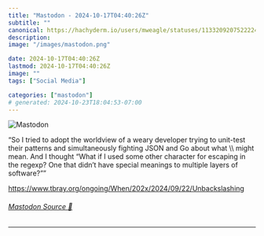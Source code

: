 ```yaml
---
title: "Mastodon - 2024-10-17T04:40:26Z"
subtitle: ""
canonical: https://hachyderm.io/users/mweagle/statuses/113320920752222490
description:
image: "/images/mastodon.png"

date: 2024-10-17T04:40:26Z
lastmod: 2024-10-17T04:40:26Z
image: ""
tags: ["Social Media"]

categories: ["mastodon"]
# generated: 2024-10-23T18:04:53-07:00
---
```

![Mastodon](/images/mastodon.png)

<p>“So I tried to adopt the worldview of a weary developer trying to unit-test their patterns and simultaneously fighting JSON and Go about what \\ might mean. And I thought “What if I used some other character for escaping in the regexp? One that didn’t have special meanings to multiple layers of software?””</p><p><a href="https://www.tbray.org/ongoing/When/202x/2024/09/22/Unbackslashing" target="_blank" rel="nofollow noopener noreferrer" translate="no"><span class="invisible">https://www.</span><span class="ellipsis">tbray.org/ongoing/When/202x/20</span><span class="invisible">24/09/22/Unbackslashing</span></a></p>


###### [Mastodon Source 🐘](https://hachyderm.io/@mweagle/113320920752222490)

___
